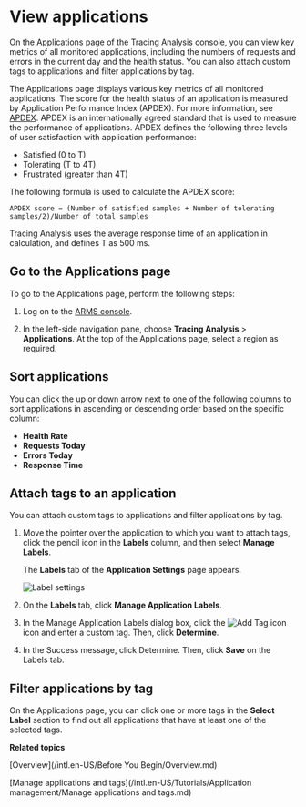 # View applications

On the Applications page of the Tracing Analysis console, you can view key metrics of all monitored applications, including the numbers of requests and errors in the current day and the health status. You can also attach custom tags to applications and filter applications by tag.

The Applications page displays various key metrics of all monitored applications. The score for the health status of an application is measured by Application Performance Index \(APDEX\). For more information, see [APDEX](http://www.apdex.org/). APDEX is an internationally agreed standard that is used to measure the performance of applications. APDEX defines the following three levels of user satisfaction with application performance:

-   Satisfied \(0 to T\)
-   Tolerating \(T to 4T\)
-   Frustrated \(greater than 4T\)

The following formula is used to calculate the APDEX score:

```
APDEX score = (Number of satisfied samples + Number of tolerating samples/2)/Number of total samples
```

Tracing Analysis uses the average response time of an application in calculation, and defines T as 500 ms.

## Go to the Applications page

To go to the Applications page, perform the following steps:

1.  Log on to the [ARMS console](https://arms-ap-southeast-1.console.aliyun.com/#/home).

2.  In the left-side navigation pane, choose **Tracing Analysis** \> **Applications**. At the top of the Applications page, select a region as required.


## Sort applications

You can click the up or down arrow next to one of the following columns to sort applications in ascending or descending order based on the specific column:

-   **Health Rate**
-   **Requests Today**
-   **Errors Today**
-   **Response Time**

## Attach tags to an application

You can attach custom tags to applications and filter applications by tag.

1.  Move the pointer over the application to which you want to attach tags, click the pencil icon in the **Labels** column, and then select **Manage Labels**.

    The **Labels** tab of the **Application Settings** page appears.

    ![Label settings](https://static-aliyun-doc.oss-accelerate.aliyuncs.com/assets/img/en-US/8429015261/p269958.png)

2.  On the **Labels** tab, click **Manage Application Labels**.

3.  In the Manage Application Labels dialog box, click the ![Add Tag icon](../images/p269959.png) icon and enter a custom tag. Then, click **Determine**.

4.  In the Success message, click Determine. Then, click **Save** on the Labels tab.


## Filter applications by tag

On the Applications page, you can click one or more tags in the **Select Label** section to find out all applications that have at least one of the selected tags.

**Related topics**  


[Overview](/intl.en-US/Before You Begin/Overview.md)

[Manage applications and tags](/intl.en-US/Tutorials/Application management/Manage applications and tags.md)

